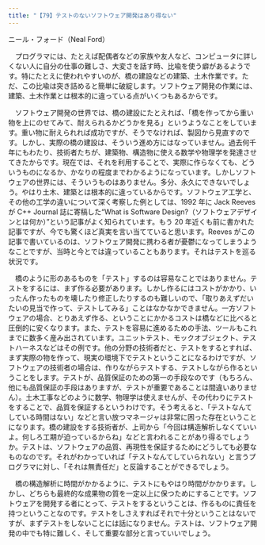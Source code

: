 ```yaml
---
title: "【79】テストのないソフトウェア開発はあり得ない"
---
```



ニール・フォード（Neal Ford）


　プログラマには、たとえば配偶者などの家族や友人など、コンピュータに詳しくない人に自分の仕事の難しさ、大変さを話す時、比喩を使う癖があるようです。特にたとえに使われやすいのが、橋の建設などの建築、土木作業です。ただ、この比喩は突き詰めると簡単に破綻します。ソフトウェア開発の作業には、建築、土木作業とは根本的に違っている点がいくつもあるからです。

　ソフトウェア開発の世界では、橋の建設にたとえれば、「橋を作ってから重い物を上にのせてみて、耐えられるかどうかを見る」というようなことをしています。重い物に耐えられれば成功ですが、そうでなければ、製図から見直すのです。しかし、実際の橋の建設は、そういう進め方にはなっていません。過去何千年にもわたり、技術者たちが、建築物、構造物に使える数学や物理学を発達させてきたからです。現在では、それを利用することで、実際に作らなくても、どういうものになるか、かなりの程度までわかるようになっています。しかしソフトウェアの世界には、そういうものはありません。多分、永久にできないでしょう。やはり土木、建築とは根本的に違っているからです。ソフトウェア工学と、その他の工学の違いについて深く考察した例としては、1992 年に Jack Reeves が C++ Journal 誌に寄稿した“What is Software Design?（ソフトウェアデザインとは何か）”という記事がよく知られています。もう 20 年近くも前に書かれた記事ですが、今でも驚くほど真実を言い当てていると思います。Reeves がこの記事で書いているのは、ソフトウェア開発に携わる者が憂鬱になってしまうようなことですが、当時と今とでは違っていることもあります。それはテストを巡る状況です。

　橋のように形のあるものを「テスト」するのは容易なことではありません。テストをするには、まず作る必要があります。しかし作るにはコストがかかり、いったん作ったものを壊したり修正したりするのも難しいので、「取りあえずだいたいの見当で作って、テストしてみる」ことはなかなかできません。一方ソフトウェアの場合、とりあえず作る、ということにかかるコストは橋などに比べると圧倒的に安くなります。また、テストを容易に進めるための手法、ツールもこれまでに数多く産み出されています。ユニットテスト、モックオブジェクト、テストハーネスなどはその例です。他の分野の技術者だと、テストをするとすれば、まず実際の物を作って、現実の環境下でテストということになるわけですが、ソフトウェアの技術者の場合は、作りながらテストする、テストしながら作るということをします。テストが、品質保証のための第一の手段なのです（もちろん、他にも品質保証の手段はありますが、テストが重要であることは間違いありません）。土木工事などのように数学、物理学は使えませんが、その代わりにテストをすることで、品質を保証するというわけです。そう考えると、「テストなんてしている時間はない」などと言い放つマネージャは非常に困った存在ということになります。橋の建設をする技術者が、上司から「今回は構造解析しなくていいよ。何しろ工期が迫っているからね」などと言われることがあり得るでしょうか。テストは、ソフトウェアの品質、再現性を保証するためにどうしても必要なものなのです。それがわかっていれば「テストなんてしていられない」と言うプログラマに対し、「それは無責任だ」と反論することができるでしょう。

　橋の構造解析に時間がかかるように、テストにもやはり時間がかかります。しかし、どちらも最終的な成果物の質を一定以上に保つためにすることです。ソフトウェアを開発する者にとって、テストをするということは、作るものに責任を持つということなのです。テストをしさえすればそれで十分ということはないですが、まずテストをしないことには話になりません。テストは、ソフトウェア開発の中でも特に難しく、そして重要な部分と言っていいでしょう。

